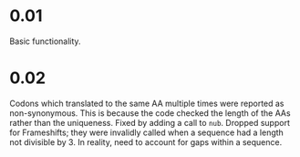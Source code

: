 0.01
====
Basic functionality.


0.02
====
Codons which translated to the same AA multiple times were reported as non-synonymous. This is because the code checked the length of the AAs rather than the uniqueness. Fixed by adding a call to `nub`.
Dropped support for Frameshifts; they were invalidly called when a sequence had a length not divisible by 3. In reality, need to account for gaps within a sequence.
